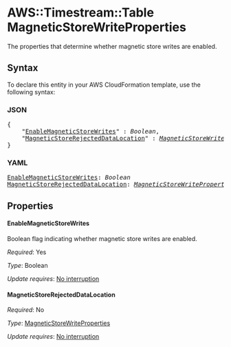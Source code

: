 # AWS::Timestream::Table MagneticStoreWriteProperties

The properties that determine whether magnetic store writes are enabled.

## Syntax

To declare this entity in your AWS CloudFormation template, use the following syntax:

### JSON

<pre>
{
    "<a href="#enablemagneticstorewrites" title="EnableMagneticStoreWrites">EnableMagneticStoreWrites</a>" : <i>Boolean</i>,
    "<a href="#magneticstorerejecteddatalocation" title="MagneticStoreRejectedDataLocation">MagneticStoreRejectedDataLocation</a>" : <i><a href="magneticstorewriteproperties.md">MagneticStoreWriteProperties</a></i>
}
</pre>

### YAML

<pre>
<a href="#enablemagneticstorewrites" title="EnableMagneticStoreWrites">EnableMagneticStoreWrites</a>: <i>Boolean</i>
<a href="#magneticstorerejecteddatalocation" title="MagneticStoreRejectedDataLocation">MagneticStoreRejectedDataLocation</a>: <i><a href="magneticstorewriteproperties.md">MagneticStoreWriteProperties</a></i>
</pre>

## Properties

#### EnableMagneticStoreWrites

Boolean flag indicating whether magnetic store writes are enabled.

_Required_: Yes

_Type_: Boolean

_Update requires_: [No interruption](https://docs.aws.amazon.com/AWSCloudFormation/latest/UserGuide/using-cfn-updating-stacks-update-behaviors.html#update-no-interrupt)

#### MagneticStoreRejectedDataLocation

_Required_: No

_Type_: <a href="magneticstorewriteproperties.md">MagneticStoreWriteProperties</a>

_Update requires_: [No interruption](https://docs.aws.amazon.com/AWSCloudFormation/latest/UserGuide/using-cfn-updating-stacks-update-behaviors.html#update-no-interrupt)

